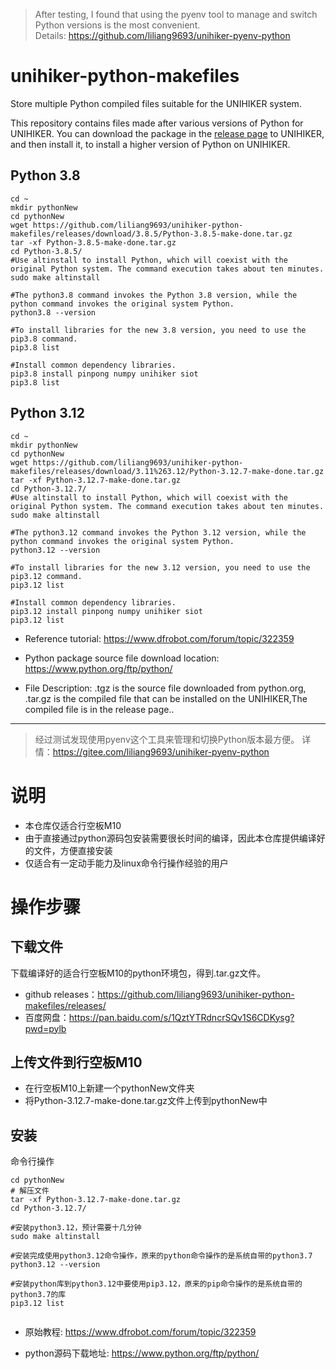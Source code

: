 
> After testing, I found that using the pyenv tool to manage and switch Python versions is the most convenient.  
> Details: https://github.com/liliang9693/unihiker-pyenv-python

# unihiker-python-makefiles
Store multiple Python compiled files suitable for the UNIHIKER system.

This repository contains files made after various versions of Python for UNIHIKER. You can download the package in the [release page](https://github.com/liliang9693/unihiker-python-makefiles/releases) to UNIHIKER, and then install it, to install a higher version of Python on UNIHIKER.



## Python 3.8

```
cd ~
mkdir pythonNew
cd pythonNew
wget https://github.com/liliang9693/unihiker-python-makefiles/releases/download/3.8.5/Python-3.8.5-make-done.tar.gz
tar -xf Python-3.8.5-make-done.tar.gz
cd Python-3.8.5/
#Use altinstall to install Python, which will coexist with the original Python system. The command execution takes about ten minutes.
sudo make altinstall

#The python3.8 command invokes the Python 3.8 version, while the python command invokes the original system Python.
python3.8 --version

#To install libraries for the new 3.8 version, you need to use the pip3.8 command.
pip3.8 list

#Install common dependency libraries.
pip3.8 install pinpong numpy unihiker siot 
pip3.8 list

```



## Python 3.12

```
cd ~
mkdir pythonNew
cd pythonNew
wget https://github.com/liliang9693/unihiker-python-makefiles/releases/download/3.11%263.12/Python-3.12.7-make-done.tar.gz
tar -xf Python-3.12.7-make-done.tar.gz
cd Python-3.12.7/
#Use altinstall to install Python, which will coexist with the original Python system. The command execution takes about ten minutes.
sudo make altinstall

#The python3.12 command invokes the Python 3.12 version, while the python command invokes the original system Python.
python3.12 --version

#To install libraries for the new 3.12 version, you need to use the pip3.12 command.
pip3.12 list

#Install common dependency libraries.
pip3.12 install pinpong numpy unihiker siot 
pip3.12 list

```


- Reference tutorial: https://www.dfrobot.com/forum/topic/322359

- Python package source file download location: https://www.python.org/ftp/python/

- File Description: .tgz is the source file downloaded from python.org, .tar.gz is the compiled file that can be installed on the UNIHIKER,The compiled file is in the release page..

  

---


> 经过测试发现使用pyenv这个工具来管理和切换Python版本最方便。
> 详情：https://gitee.com/liliang9693/unihiker-pyenv-python

# 说明
- 本仓库仅适合行空板M10
- 由于直接通过python源码包安装需要很长时间的编译，因此本仓库提供编译好的文件，方便直接安装
- 仅适合有一定动手能力及linux命令行操作经验的用户


# 操作步骤

## 下载文件
下载编译好的适合行空板M10的python环境包，得到.tar.gz文件。
- github releases：https://github.com/liliang9693/unihiker-python-makefiles/releases/
- 百度网盘：https://pan.baidu.com/s/1QztYTRdncrSQv1S6CDKysg?pwd=pylb 

## 上传文件到行空板M10
- 在行空板M10上新建一个pythonNew文件夹
- 将Python-3.12.7-make-done.tar.gz文件上传到pythonNew中

## 安装
命令行操作

```
cd pythonNew
# 解压文件
tar -xf Python-3.12.7-make-done.tar.gz
cd Python-3.12.7/

#安装python3.12，预计需要十几分钟
sudo make altinstall

#安装完成使用python3.12命令操作，原来的python命令操作的是系统自带的python3.7
python3.12 --version

#安装python库到python3.12中要使用pip3.12，原来的pip命令操作的是系统自带的python3.7的库
pip3.12 list


```

- 原始教程: https://www.dfrobot.com/forum/topic/322359

- python源码下载地址: https://www.python.org/ftp/python/

